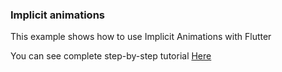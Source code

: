 ### Implicit animations

This example shows how to use Implicit Animations with Flutter

You can see complete step-by-step tutorial [Here](https://www.instagram.com/p/CDTXQocAojG/?utm_source=ig_web_copy_link)
